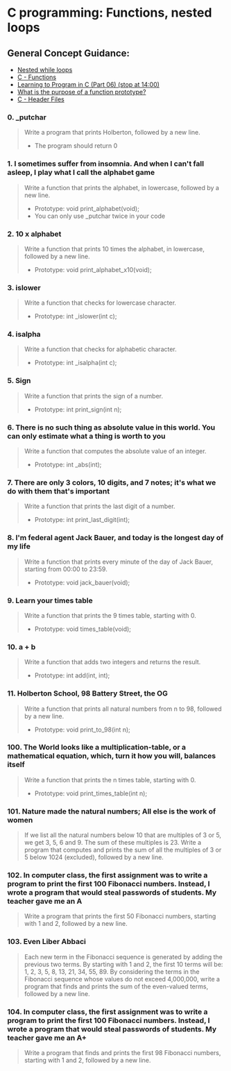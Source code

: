 # C programming: Functions, nested loops
## General Concept Guidance:
* [Nested while loops](https://www.youtube.com/watch?v=Z3iGeQ1gIss)
* [C - Functions](http://www.tutorialspoint.com/cprogramming/c_functions.htm)
* [Learning to Program in C (Part 06) (stop at 14:00)](https://www.youtube.com/watch?v=qMlnFwYdqIw)
* [What is the purpose of a function prototype?](https://www.geeksforgeeks.org/what-is-the-purpose-of-a-function-prototype/)
* [C - Header Files](https://www.tutorialspoint.com/cprogramming/c_header_files.htm)
### 0. _putchar
> Write a program that prints Holberton, followed by a new line.
> * The program should return 0
### 1. I sometimes suffer from insomnia. And when I can't fall asleep, I play what I call the alphabet game
> Write a function that prints the alphabet, in lowercase, followed by a new line.
> * Prototype: void print_alphabet(void);
> * You can only use _putchar twice in your code
### 2. 10 x alphabet
> Write a function that prints 10 times the alphabet, in lowercase, followed by a new line.
> * Prototype: void print_alphabet_x10(void);
### 3. islower
> Write a function that checks for lowercase character.
> * Prototype: int _islower(int c);
### 4. isalpha
> Write a function that checks for alphabetic character.
> * Prototype: int _isalpha(int c);
### 5. Sign
> Write a function that prints the sign of a number.
> * Prototype: int print_sign(int n);
### 6. There is no such thing as absolute value in this world. You can only estimate what a thing is worth to you
> Write a function that computes the absolute value of an integer.
> * Prototype: int _abs(int);
### 7. There are only 3 colors, 10 digits, and 7 notes; it's what we do with them that's important 
> Write a function that prints the last digit of a number.
> * Prototype: int print_last_digit(int);
### 8. I'm federal agent Jack Bauer, and today is the longest day of my life
> Write a function that prints every minute of the day of Jack Bauer, starting from 00:00 to 23:59.
> * Prototype: void jack_bauer(void);
### 9. Learn your times table
> Write a function that prints the 9 times table, starting with 0.
> * Prototype: void times_table(void);
### 10. a + b
> Write a function that adds two integers and returns the result.
> * Prototype: int add(int, int);
### 11. Holberton School, 98 Battery Street, the OG
> Write a function that prints all natural numbers from n to 98, followed by a new line.
> * Prototype: void print_to_98(int n);
### 100. The World looks like a multiplication-table, or a mathematical equation, which, turn it how you will, balances itself
> Write a function that prints the n times table, starting with 0.
> * Prototype: void print_times_table(int n);
### 101. Nature made the natural numbers; All else is the work of women
> If we list all the natural numbers below 10 that are multiples of 3 or 5, we get 3, 5, 6 and 9. The sum of these multiples is 23. Write a program that computes and prints the sum of all the multiples of 3 or 5 below 1024 (excluded), followed by a new line.
### 102. In computer class, the first assignment was to write a program to print the first 100 Fibonacci numbers. Instead, I wrote a program that would steal passwords of students. My teacher gave me an A 
> Write a program that prints the first 50 Fibonacci numbers, starting with 1 and 2, followed by a new line.
### 103. Even Liber Abbaci
> Each new term in the Fibonacci sequence is generated by adding the previous two terms. By starting with 1 and 2, the first 10 terms will be: 1, 2, 3, 5, 8, 13, 21, 34, 55, 89. By considering the terms in the Fibonacci sequence whose values do not exceed 4,000,000, write a program that finds and prints the sum of the even-valued terms, followed by a new line.
### 104. In computer class, the first assignment was to write a program to print the first 100 Fibonacci numbers. Instead, I wrote a program that would steal passwords of students. My teacher gave me an A+
> Write a program that finds and prints the first 98 Fibonacci numbers, starting with 1 and 2, followed by a new line.